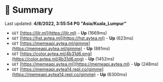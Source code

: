 # 📖 Summary
Last updated: **4/8/2022, 3:55:54 PG "Asia/Kuala_Lumpur"**

- `GET` [https://lilr.ml](https://lilr.ml) - **Up** (1669ms)
- `GET` [https://hst.aytea.ml](https://hst.aytea.ml) - **Up** (623ms)
- `GET` [https://memeapi.aytea.ml/gimme](https://memeapi.aytea.ml/gimme) - **Up** (881ms)
- `GET` [https://color.aytea.ml/4b31d6.png](https://color.aytea.ml/4b31d6.png) - **Up** (1452ms)
- `GET` [https://memeapi.aytea.ml](https://memeapi.aytea.ml) - **Up** (248ms)
- `GET` [https://memeapi.aytea14.repl.co/gimme](https://memeapi.aytea14.repl.co/gimme) - **Up** (6300ms)
